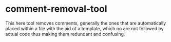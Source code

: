 # comment-removal-tool
This here tool removes comments, generally the ones that are automatically placed within a file with the aid of a template, which no are not followed by actual code thus making them redundant and confusing.
